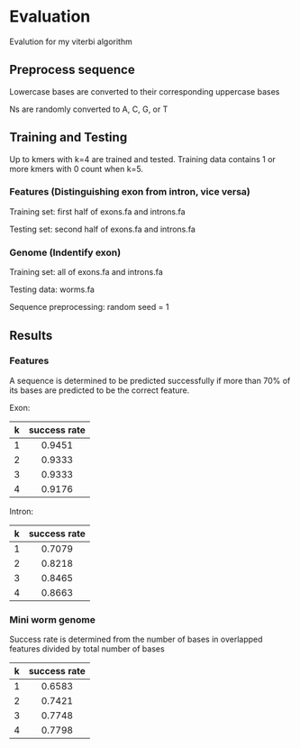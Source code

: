 # Evaluation

Evalution for my viterbi algorithm

## Preprocess sequence

Lowercase bases are converted to their corresponding uppercase bases

Ns are randomly converted to A, C, G, or T

## Training and Testing

Up to kmers with k=4 are trained and tested. Training data contains 1 or more kmers with 0 count when k=5.

### Features (Distinguishing exon from intron, vice versa)

Training set: first half of exons.fa and introns.fa

Testing set: second half of exons.fa and introns.fa

### Genome (Indentify exon)

Training set: all of exons.fa and introns.fa

Testing data: worms.fa

Sequence preprocessing: random seed = 1

## Results

### Features

A sequence is determined to be predicted successfully if more than 70% of its bases are predicted to be the correct feature.

Exon:

|  k  | success rate |
|:---:|:------------:|
|  1  |    0.9451    |
|  2  |    0.9333    |
|  3  |    0.9333    |
|  4  |    0.9176    |

Intron:

|  k  | success rate |
|:---:|:------------:|
|  1  |    0.7079    |
|  2  |    0.8218    |
|  3  |    0.8465    |
|  4  |    0.8663    |

### Mini worm genome

Success rate is determined from the number of bases in overlapped features divided by total number of bases

|  k  | success rate |
|:---:|:------------:|
|  1  |    0.6583    |
|  2  |    0.7421    |
|  3  |    0.7748    |
|  4  |    0.7798    |
